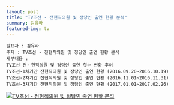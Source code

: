 ```yaml
---
layout: post
title: "TV조선 - 전현직의원 및 정당인 출연 현황 분석"
summary: 김유라
featured-img: tv
---
```


```
발표자 : 김유라
주제 : TV조선 - 전현직의원 및 정당인 출연 현황 분석
세부내용 :
TV조선 전‧현직의원 및 정당인 출연 횟수 변화 추이
TV조선-1차기간 전현직의원 및 정당인 출연 현황 (2016.09.20~2016.10.19)
TV조선-2차기간 전현직의원 및 정당인 출연 현황 (2016.11.01~2016.11.31)
TV조선-3차기간 전현직의원 및 정당인 출연 현황 (2017.01.01~2017.02.26)
```

<html><body>
<div class='tableauPlaceholder' id='viz1520561669831' style='position: relative'><noscript><a href='#'><img alt='TV조선 - 전현직의원 및 정당인 출연 현황 분석 ' src='https:&#47;&#47;public.tableau.com&#47;static&#47;images&#47;TV&#47;TV_1_2&#47;TV-&#47;1_rss.png' style='border: none' /></a></noscript><object class='tableauViz'  style='display:none;'><param name='host_url' value='https%3A%2F%2Fpublic.tableau.com%2F' /> <param name='embed_code_version' value='3' /> <param name='path' value='views&#47;TV_1_2&#47;TV-?:embed=y&amp;:display_count=y' /> <param name='toolbar' value='no' /><param name='static_image' value='https:&#47;&#47;public.tableau.com&#47;static&#47;images&#47;TV&#47;TV_1_2&#47;TV-&#47;1.png' /> <param name='animate_transition' value='yes' /><param name='display_static_image' value='yes' /><param name='display_spinner' value='yes' /><param name='display_overlay' value='yes' /><param name='display_count' value='yes' /></object></div>                <script type='text/javascript'>                    var divElement = document.getElementById('viz1520561669831');                    var vizElement = divElement.getElementsByTagName('object')[0];                    vizElement.style.width='100%';vizElement.style.height='991px';                    var scriptElement = document.createElement('script');                    scriptElement.src = 'https://public.tableau.com/javascripts/api/viz_v1.js';                    vizElement.parentNode.insertBefore(scriptElement, vizElement);                </script>
</body></html>